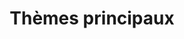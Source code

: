 ---
widget: portfolio
headless: true
active: true
weight: 20
title: Thèmes principaux
subtitle: ''
content:
  filters:
    # Folders to display content from
    folders:
      - course
    #kinds:
    #  - section
  filter_button:
    - name: All
      tag: '*'
    - name: Tutoriel
      category: 'Tutoriel'
    - name: Exercice
      category: 'Exercice'
  sort_by: 'Title'
  sort_ascending: false
design:
  columns: '2'
  view: 3
  flip_alt_rows: false
---